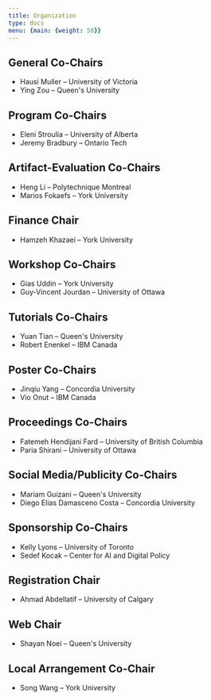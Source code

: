 ```yaml
---
title: Organization
type: docs
menu: {main: {weight: 50}}
---
```



<div class="committee-section">
  <h2 class="section-title">General Co-Chairs</h2>
  <ul class="committee-list">
    <li class="committee-member"><span class="member-name">Hausi Muller</span> – <span class="member-affiliation">University of Victoria</span></li>
    <li class="committee-member"><span class="member-name">Ying Zou</span> – <span class="member-affiliation">Queen's University</span></li>
  </ul>
</div>

<div class="committee-section">
  <h2 class="section-title">Program Co-Chairs</h2>
  <ul class="committee-list">
    <li class="committee-member"><span class="member-name">Eleni Stroulia</span> – <span class="member-affiliation">University of Alberta</span></li>
    <li class="committee-member"><span class="member-name">Jeremy Bradbury</span> – <span class="member-affiliation">Ontario Tech</span></li>
  </ul>
</div>

<div class="committee-section">
  <h2 class="section-title">Artifact-Evaluation Co-Chairs</h2>
  <ul class="committee-list">
    <li class="committee-member"><span class="member-name">Heng Li</span> – <span class="member-affiliation">Polytechnique Montreal</span></li>
    <li class="committee-member"><span class="member-name">Marios Fokaefs</span> – <span class="member-affiliation">York University</span></li>
  </ul>
</div>

<div class="committee-section">
  <h2 class="section-title">Finance Chair</h2>
  <ul class="committee-list">
    <li class="committee-member"><span class="member-name">Hamzeh Khazaei</span> – <span class="member-affiliation">York University</span></li>
  </ul>
</div>

<div class="committee-section">
  <h2 class="section-title">Workshop Co-Chairs</h2>
  <ul class="committee-list">
    <li class="committee-member"><span class="member-name">Gias Uddin</span> – <span class="member-affiliation">York University</span></li>
    <li class="committee-member"><span class="member-name">Guy-Vincent Jourdan</span> – <span class="member-affiliation">University of Ottawa</span></li>
  </ul>
</div>

<div class="committee-section">
  <h2 class="section-title">Tutorials Co-Chairs</h2>
  <ul class="committee-list">
    <li class="committee-member"><span class="member-name">Yuan Tian</span> – <span class="member-affiliation">Queen's University</span></li>
    <li class="committee-member"><span class="member-name">Robert Enenkel</span> – <span class="member-affiliation">IBM Canada</span></li>
  </ul>
</div>

<div class="committee-section">
  <h2 class="section-title">Poster Co-Chairs</h2>
  <ul class="committee-list">
    <li class="committee-member"><span class="member-name">Jinqiu Yang</span> – <span class="member-affiliation">Concordia University</span></li>
    <li class="committee-member"><span class="member-name">Vio Onut</span> – <span class="member-affiliation">IBM Canada</span></li>
  </ul>
</div>

<div class="committee-section">
  <h2 class="section-title">Proceedings Co-Chairs</h2>
  <ul class="committee-list">
    <li class="committee-member"><span class="member-name">Fatemeh Hendijani Fard</span> – <span class="member-affiliation">University of British Columbia</span></li>
    <li class="committee-member"><span class="member-name">Paria Shirani</span> – <span class="member-affiliation">University of Ottawa</span></li>
  </ul>
</div>

<div class="committee-section">
  <h2 class="section-title">Social Media/Publicity Co-Chairs</h2>
  <ul class="committee-list">
    <li class="committee-member"><span class="member-name">Mariam Guizani</span> – <span class="member-affiliation">Queen's University</span></li>
    <li class="committee-member"><span class="member-name">Diego Elias Damasceno Costa</span> – <span class="member-affiliation">Concordia University</span></li>
  </ul>
</div>

<div class="committee-section">
  <h2 class="section-title">Sponsorship Co-Chairs</h2>
  <ul class="committee-list">
    <li class="committee-member"><span class="member-name">Kelly Lyons</span> – <span class="member-affiliation">University of Toronto</span></li>
    <li class="committee-member"><span class="member-name">Sedef Kocak</span> – <span class="member-affiliation">Center for AI and Digital Policy</span></li>
  </ul>
</div>

<div class="committee-section">
  <h2 class="section-title">Registration Chair</h2>
  <ul class="committee-list">
    <li class="committee-member"><span class="member-name">Ahmad Abdellatif</span> – <span class="member-affiliation">University of Calgary</span></li>
  </ul>
</div>

<div class="committee-section">
  <h2 class="section-title">Web Chair</h2>
  <ul class="committee-list">
    <li class="committee-member"><span class="member-name">Shayan Noei</span> – <span class="member-affiliation">Queen's University</span></li>
  </ul>
</div>

<div class="committee-section">
  <h2 class="section-title">Local Arrangement Co-Chair</h2>
  <ul class="committee-list">
    <li class="committee-member"><span class="member-name">Song Wang</span> – <span class="member-affiliation">York University</span></li>
  </ul>
</div>


